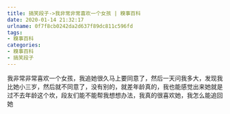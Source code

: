 ```yaml
---
title: 搞笑段子->我非常非常喜欢一个女孩 | 糗事百科
date: 2020-01-14 21:32:17
urlname: 0f7f8cb0242da2d637f89dc811c596fd
tags: 
- 糗事百科
categories:
- 糗事百科
- 搞笑段子
---
```

我非常非常喜欢一个女孩，我追她很久马上要同意了，然后一天问我多大，发现我比她小三岁，然后就不同意了，没有别的，就差年龄真的，我也能感觉出来她就是过不去年龄这个坎，段友们能不能帮我想想办法，我真的很喜欢她，我怎么能追回她



